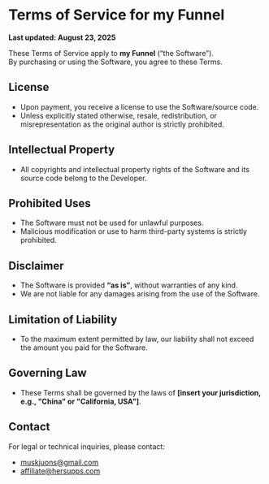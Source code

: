 # Terms of Service for my Funnel

**Last updated: August 23, 2025**

These Terms of Service apply to **my Funnel** (“the Software”).  
By purchasing or using the Software, you agree to these Terms.

## License
- Upon payment, you receive a license to use the Software/source code.
- Unless explicitly stated otherwise, resale, redistribution, or misrepresentation as the original author is strictly prohibited.

## Intellectual Property
- All copyrights and intellectual property rights of the Software and its source code belong to the Developer.

## Prohibited Uses
- The Software must not be used for unlawful purposes.
- Malicious modification or use to harm third-party systems is strictly prohibited.

## Disclaimer
- The Software is provided **“as is”**, without warranties of any kind.
- We are not liable for any damages arising from the use of the Software.

## Limitation of Liability
- To the maximum extent permitted by law, our liability shall not exceed the amount you paid for the Software.

## Governing Law
- These Terms shall be governed by the laws of **[insert your jurisdiction, e.g., "China" or "California, USA"]**.

## Contact
For legal or technical inquiries, please contact:
- muskjuons@gmail.com
- affiliate@hersupps.com

